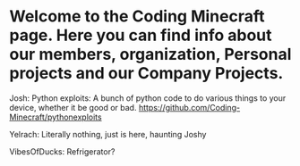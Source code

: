 # Welcome to the Coding Minecraft page. Here you can find info about our members, organization, Personal projects and our Company Projects.


Josh:
Python exploits: A bunch of python code to do various things to your device, whether it be good or bad. https://github.com/Coding-Minecraft/pythonexploits

Yelrach: Literally nothing, just is here, haunting Joshy

VibesOfDucks: Refrigerator?
